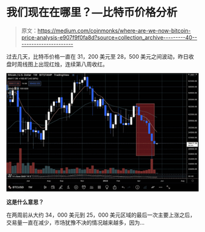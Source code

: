# 我们现在在哪里？—比特币价格分析

> 原文：<https://medium.com/coinmonks/where-are-we-now-bitcoin-price-analysis-e907f9f0fa8d?source=collection_archive---------40----------------------->

过去几天，比特币价格一直在 31，200 美元至 28，500 美元之间波动，昨日收盘时周线图上出现红烛，连续第八周收红。

![](img/969f9ce706b4b96ff24b73645b652c1b.png)

**这是什么意思？**

在两周前从大约 34，000 美元到 25，000 美元区域的最后一次主要上涨之后，交易量一直在减少，市场犹豫不决的情况越来越多，因为…